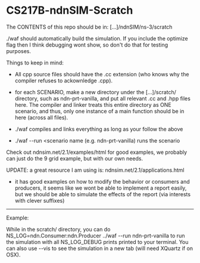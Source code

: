 # CS217B-ndnSIM-Scratch

The CONTENTS of this repo should be in: [...]/ndnSIM/ns-3/scratch

./waf should automatically build the simulation. If you include the optimize flag then I think debugging wont show, so don't do that for testing purposes.

Things to keep in mind:

- All cpp source files should have the .cc extension (who knows why the compiler refuses
to ackownledge .cpp).

- for each SCENARIO, make a new directory under the [...]/scratch/ directory, such as
ndn-prt-vanilla, and put all relevant .cc and .hpp files here. The compiler and linker
treats this entire directory as ONE scenario, and thus, only one instance of a main
function should be in here (across all files).

- ./waf compiles and links everything as long as your follow the above

- ./waf --run <scenario name (e.g. ndn-prt-vanilla) runs the scenario

Check out ndnsim.net/2.1/examples/html for good examples, we probably can just do the 9 grid example, but with our own needs.

UPDATE: a great resource I am using is: ndnsim.net/2.1/applications.html
- it has good examples on how to modify the behavior or consumers and producers,
it seems like we wont be able to implement a report easily, but we should be able
to simulate the effects of the report (via interests with clever suffixes)

--------------------------------------------------------------------------------

Example:

While in the scratch/ directory, you can do NS_LOG=ndn.Consumer:ndn.Producer ../waf --run ndn-prt-vanilla to run the simulation with all NS_LOG_DEBUG prints printed to your terminal. You can also use --vis to see the simulation in a new tab (will need XQuartz if on OSX).